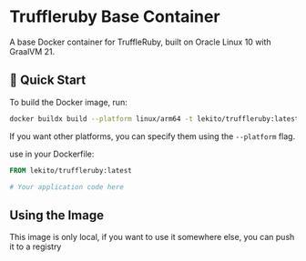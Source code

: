 # Truffleruby Base Container

A base Docker container for TruffleRuby, built on Oracle Linux 10 with GraalVM 21.

## 🚀 Quick Start

To build the Docker image, run:

```bash
docker buildx build --platform linux/arm64 -t lekito/truffleruby:latest .
```

If you want other platforms, you can specify them using the `--platform` flag.

use in your Dockerfile:

```dockerfile
FROM lekito/truffleruby:latest

# Your application code here
```

## Using the Image

This image is only local, if you want to use it somewhere else, you can push it to a registry